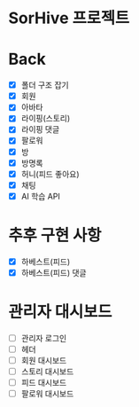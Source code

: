 # SorHive 프로젝트

# Back

- [x] 폴더 구조 잡기
- [x] 회원
- [x] 아바타
- [x] 라이핑(스토리)
- [x] 라이핑 댓글
- [x] 팔로워
- [x] 방
- [x] 방명록
- [x] 허니(피드 좋아요)
- [x] 채팅
- [x] AI 학습 API

# 추후 구현 사항
- [x] 하베스트(피드)
- [x] 하베스트(피드) 댓글

# 관리자 대시보드
- [ ] 관리자 로그인
- [ ] 헤더
- [ ] 회원 대시보드
- [ ] 스토리 대시보드
- [ ] 피드 대시보드
- [ ] 팔로워 대시보드

